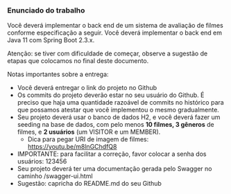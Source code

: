 ### Enunciado do trabalho

Você deverá implementar o back end de um sistema de avaliação de filmes conforme especificação a seguir. Você deverá implementar o back end em Java 11 com Spring Boot 2.3.x.

Atenção: se tiver com dificuldade de começar, observe a sugestão de etapas que colocamos no final deste documento.
 
Notas importantes sobre a entrega:

- Você deverá entregar o link do projeto no Github
- Os commits do projeto deverão estar no seu usuário do Github. É preciso que haja uma quantidade razoável de commits no histórico para que possamos atestar que você implementou o mesmo gradualmente.
- Seu projeto deverá usar o banco de dados H2, e você deverá fazer um seeding na base de dados, com pelo menos **10 filmes, 3 gêneros** de filmes, e **2 usuários** (um VISITOR e um MEMBER).
    - Dica para pegar URI de imagem de filmes: https://youtu.be/m8lnGChdfQ8    
- IMPORTANTE: para facilitar a correção, favor colocar a senha dos usuários: 123456
- Seu projeto deverá ter uma documentação gerada pelo Swagger no caminho /swagger-ui.html
- Sugestão: capricha do README.md do seu Github

